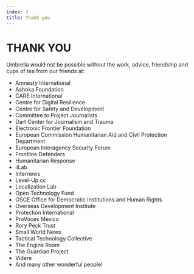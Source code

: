 ```yaml
---
index: 3
title: Thank you
---
```

# THANK YOU

Umbrella would not be possible without the work, advice, friendship and cups of tea from our friends at:

*   Amnesty International
*   Ashoka Foundation
*   CARE International
*   Centre for Digital Resilience
*   Centre for Safety and Development
*   Committee to Project Journalists
*   Dart Center for Journalism and Trauma
*   Electronic Frontier Foundation
*   European Commission Humanitarian Aid and Civil Protection Department
*   European Interagency Security Forum
*   Frontline Defenders
*   Humanitarian Response
*   iiLab
*   Internews
*   Level-Up.cc
*   Localization Lab
*   Open Technology Fund
*   OSCE Office for Democratic Institutions and Human Rights
*   Overseas Development Institute
*   Protection International
*   ProVoces Mexico
*   Rory Peck Trust
*   Small World News
*   Tactical Technology Collective
*   The Engine Room
*   The Guardian Project
*   Videre
*   And many other wonderful people!
